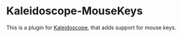# Kaleidoscope-MouseKeys

This is a plugin for [Kaleidoscope][fw], that adds support for mouse keys.

 [fw]: https://github.com/keyboardio/Kaleidoscope
